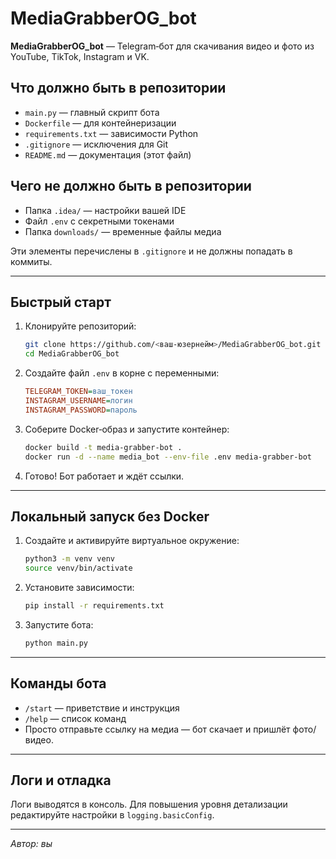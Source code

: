 # MediaGrabberOG\_bot

**MediaGrabberOG\_bot** — Telegram‑бот для скачивания видео и фото из YouTube, TikTok, Instagram и VK.

## Что должно быть в репозитории

* `main.py` — главный скрипт бота
* `Dockerfile` — для контейнеризации
* `requirements.txt` — зависимости Python
* `.gitignore` — исключения для Git
* `README.md` — документация (этот файл)

## Чего **не** должно быть в репозитории

* Папка `.idea/` — настройки вашей IDE
* Файл `.env` с секретными токенами
* Папка `downloads/` — временные файлы медиа

Эти элементы перечислены в `.gitignore` и не должны попадать в коммиты.

---

## Быстрый старт

1. Клонируйте репозиторий:

   ```bash
   git clone https://github.com/<ваш‑юзернейм>/MediaGrabberOG_bot.git
   cd MediaGrabberOG_bot
   ```

2. Создайте файл `.env` в корне с переменными:

   ```ini
   TELEGRAM_TOKEN=ваш_токен
   INSTAGRAM_USERNAME=логин
   INSTAGRAM_PASSWORD=пароль
   ```

3. Соберите Docker‑образ и запустите контейнер:

   ```bash
   docker build -t media-grabber-bot .
   docker run -d --name media_bot --env-file .env media-grabber-bot
   ```

4. Готово! Бот работает и ждёт ссылки.

---

## Локальный запуск без Docker

1. Создайте и активируйте виртуальное окружение:

   ```bash
   python3 -m venv venv
   source venv/bin/activate
   ```

2. Установите зависимости:

   ```bash
   pip install -r requirements.txt
   ```

3. Запустите бота:

   ```bash
   python main.py
   ```

---

## Команды бота

* `/start` — приветствие и инструкция
* `/help` — список команд
* Просто отправьте ссылку на медиа — бот скачает и пришлёт фото/видео.

---

## Логи и отладка

Логи выводятся в консоль. Для повышения уровня детализации редактируйте настройки в `logging.basicConfig`.

---

*Автор: вы*
